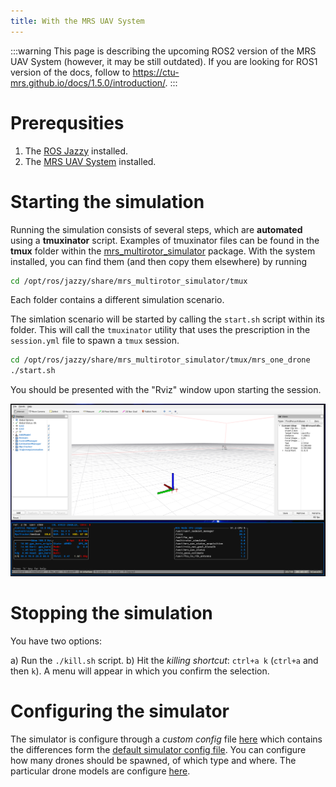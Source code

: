 ```yaml
---
title: With the MRS UAV System
---
```


:::warning
This page is describing the upcoming ROS2 version of the MRS UAV System (however, it may be still outdated). If you are looking for ROS1 version of the docs, follow to https://ctu-mrs.github.io/docs/1.5.0/introduction/.
:::

# Prerequsities

1. The [ROS Jazzy](https://docs.ros.org/en/jazzy/Installation/Ubuntu-Install-Debs.html) installed.
2. The [MRS UAV System](https://github.com/ctu-mrs/mrs_uav_flightforge_simulator/tree/ros2) installed.

# Starting the simulation

Running the simulation consists of several steps, which are **automated** using a **tmuxinator** script.
Examples of tmuxinator files can be found in the **tmux** folder within the [mrs_multirotor_simulator](https://github.com/ctu-mrs/mrs_multirotor_simulator/tree/ros2) package.
With the system installed, you can find them (and then copy them elsewhere) by running
```bash
cd /opt/ros/jazzy/share/mrs_multirotor_simulator/tmux
```
Each folder contains a different simulation scenario.

The simlation scenario will be started by calling the `start.sh` script within its folder.
This will call the `tmuxinator` utility that uses the prescription in the `session.yml` file to spawn a `tmux` session.
```bash
cd /opt/ros/jazzy/share/mrs_multirotor_simulator/tmux/mrs_one_drone
./start.sh
```

You should be presented with the "Rviz" window upon starting the session.

![](fig/mrs_with_system_windows.png)

# Stopping the simulation

You have two options:

a) Run the `./kill.sh` script.
b) Hit the _killing shortcut_: `ctrl+a k` (`ctrl+a` and then `k`). A menu will appear in which you confirm the selection.

# Configuring the simulator

The simulator is configure through a _custom config_ file [here](https://github.com/ctu-mrs/mrs_multirotor_simulator/blob/ros2/tmux/mrs_one_drone/config/simulator.yaml) which contains the differences form the [default simulator config file](https://github.com/ctu-mrs/mrs_multirotor_simulator/blob/ros2/config/multirotor_simulator.yaml).
You can configure how many drones should be spawned, of which type and where.
The particular drone models are configure [here](https://github.com/ctu-mrs/mrs_multirotor_simulator/tree/ros2/config/uavs).
